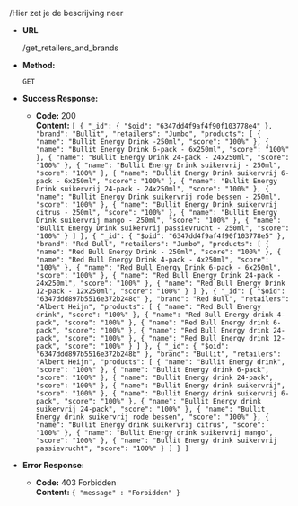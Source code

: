 /Hier zet je de bescrijving neer
  
* **URL**

  /get_retailers_and_brands

* **Method:**
 
  `GET`

* **Success Response:**

  * **Code:** 200 <br />
    **Content:** `
[
    {
        "_id": {
            "$oid": "6347dd4f9af4f90f103778e4"
        },
        "brand": "Bullit",
        "retailers": "Jumbo",
        "products": [
            {
                "name": "Bullit Energy Drink -250ml",
                "score": "100%"
            },
            {
                "name": "Bullit Energy Drink 6-pack - 6x250ml",
                "score": "100%"
            },
            {
                "name": "Bullit Energy Drink 24-pack - 24x250ml",
                "score": "100%"
            },
            {
                "name": "Bullit Energy Drink suikervrij - 250ml",
                "score": "100%"
            },
            {
                "name": "Bullit Energy Drink suikervrij 6-pack - 6x250ml",
                "score": "100%"
            },
            {
                "name": "Bullit Energy Drink suikervrij 24-pack - 24x250ml",
                "score": "100%"
            },
            {
                "name": "Bullit Energy Drink suikervrij rode bessen - 250ml",
                "score": "100%"
            },
            {
                "name": "Bullit Energy Drink suikervrij citrus - 250ml",
                "score": "100%"
            },
            {
                "name": "Bullit Energy Drink suikervrij mango - 250ml",
                "score": "100%"
            },
            {
                "name": "Bullit Energy Drink suikervrij passievrucht - 250ml",
                "score": "100%"
            }
        ]
    },
    {
        "_id": {
            "$oid": "6347dd4f9af4f90f103778e5"
        },
        "brand": "Red Bull",
        "retailers": "Jumbo",
        "products": [
            {
                "name": "Red Bull Energy Drink - 250ml",
                "score": "100%"
            },
            {
                "name": "Red Bull Energy Drink 4-pack - 4x250ml",
                "score": "100%"
            },
            {
                "name": "Red Bull Energy Drink 6-pack - 6x250ml",
                "score": "100%"
            },
            {
                "name": "Red Bull Energy Drink 24-pack - 24x250ml",
                "score": "100%"
            },
            {
                "name": "Red Bull Energy Drink 12-pack - 12x250ml",
                "score": "100%"
            }
        ]
    },
    {
        "_id": {
            "$oid": "6347ddd897b5516e372b248c"
        },
        "brand": "Red Bull",
        "retailers": "Albert Heijn",
        "products": [
            {
                "name": "Red Bull Energy drink",
                "score": "100%"
            },
            {
                "name": "Red Bull Energy drink 4-pack",
                "score": "100%"
            },
            {
                "name": "Red Bull Energy drink 6-pack",
                "score": "100%"
            },
            {
                "name": "Red Bull Energy drink 24-pack",
                "score": "100%"
            },
            {
                "name": "Red Bull Energy drink 12-pack",
                "score": "100%"
            }
        ]
    },
    {
        "_id": {
            "$oid": "6347ddd897b5516e372b248b"
        },
        "brand": "Bullit",
        "retailers": "Albert Heijn",
        "products": [
            {
                "name": "Bullit Energy drink",
                "score": "100%"
            },
            {
                "name": "Bullit Energy drink 6-pack",
                "score": "100%"
            },
            {
                "name": "Bullit Energy drink 24-pack",
                "score": "100%"
            },
            {
                "name": "Bullit Energy drink suikervrij",
                "score": "100%"
            },
            {
                "name": "Bullit Energy drink suikervrij 6-pack",
                "score": "100%"
            },
            {
                "name": "Bullit Energy drink suikervrij 24-pack",
                "score": "100%"
            },
            {
                "name": "Bullit Energy drink suikervrij rode bessen",
                "score": "100%"
            },
            {
                "name": "Bullit Energy drink suikervrij citrus",
                "score": "100%"
            },
            {
                "name": "Bullit Energy drink suikervrij mango",
                "score": "100%"
            },
            {
                "name": "Bullit Energy drink suikervrij passievrucht",
                "score": "100%"
            }
        ]
    }
]
    `
 
* **Error Response:**

  * **Code:** 403 Forbidden <br />
    **Content:** `{ "message" : "Forbidden" }`
